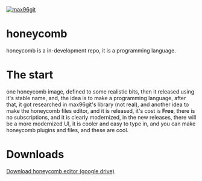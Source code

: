 <a href="https://github.com/max96git/honeycomb" target="_blank">
  <img src="assets/images/honeycomb.ico" alt="max96git" />
</a>

# honeycomb
honeycomb is a in-development repo, it is a programming language.
# The start
one honeycomb image, defined to some realistic bits, then it released using it's stable name, and, the idea is to make a programming language, after that, it got researched in max96git's library (not real), and another idea to make the honeycomb files editor, and it is released, it's cost is **Free**, there is no subscriptions, and it is clearly modernized, in the new releases, there will be a more modernized UI, it is cooler and easy to type in, and you can make  honeycomb plugins and files, and these are cool.
# Downloads
[Download honeycomb editor (google drive)](https://drive.google.com/file/d/1yn0Uby3lBqXWKUizOrq4x7YQ32MVyXec/view)
